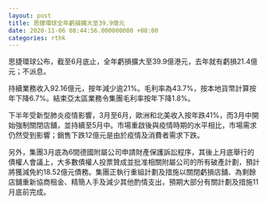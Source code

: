 ```yaml
---
layout: post
title: 思捷環球全年虧損擴大至39.9億元
date: 2020-11-06 08:44:56.000000000 +08:00
categories: rthk
---
```


思捷環球公布，截至6月底止，全年虧損擴大至39.9億港元，去年就有虧損21.4億元；不派息。

持續業務收入92.16億元，按年減少逾21%。毛利率為43.7%，按本地貨幣計算按年下降6.7%。結束亞太區業務令集團毛利率按年下降1.8%。

下半年受新型肺炎疫情影響，3月至6月，歐洲和北美收入按年跌41%，而3月中開始強制關閉店舖，並持續至5月中。市場重啟後與疫情時期的水平相比，市場需求仍然受到影響；銷售下跌12億元是由於疫情及消費者需求下跌。

另外，集團3月底為6間德國附屬公司申請財產保護訴訟程序，其後上月底舉行的債權人會議上，大多數債權人投票贊成並批准相關附屬公司的所有破產計劃，預計將獲減免約18.52億元債務。集團正執行重組計劃及措施以關閉虧損店舖、為剩餘店舖重新協商租金、精簡人手及減少其他酌情支出，預期大部分有關計劃及措施11月底前完成。
